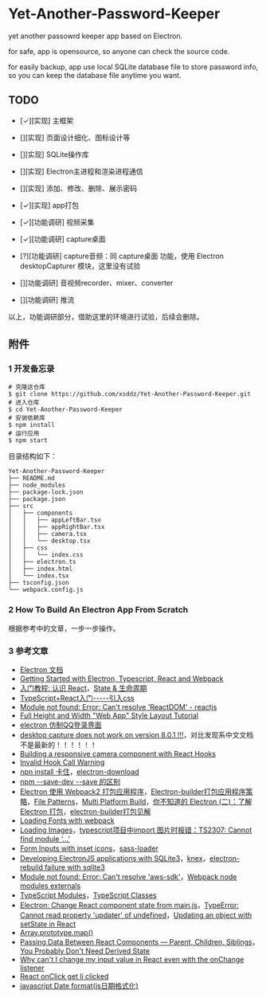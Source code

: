 
# Yet-Another-Password-Keeper

yet another passowrd keeper app based on Electron.

for safe, app is opensource, so anyone can check the source code.

for easily backup, app use local SQLite database file to store password info, so you can keep the database file anytime you want.

## TODO

+ [✓][实现] 主框架
+ [][实现] 页面设计细化、图标设计等
+ [][实现] SQLite操作库
+ [][实现] Electron主进程和渲染进程通信
+ [][实现] 添加、修改、删除、展示密码
+ [✓][实现] app打包

+ [✓][功能调研] 视频采集
+ [✓][功能调研] capture桌面
+ [?][功能调研] capture音频：同 capture桌面 功能，使用 Electron desktopCapturer 模块，这里没有试验
+ [][功能调研] 音视频recorder、mixer、converter
+ [][功能调研] 推流

以上，功能调研部分，借助这里的环境进行试验，后续会删除。

## 附件

### 1 开发备忘录

```
# 克隆这仓库
$ git clone https://github.com/xsddz/Yet-Another-Password-Keeper.git
# 进入仓库
$ cd Yet-Another-Password-Keeper
# 安装依赖库
$ npm install
# 运行应用
$ npm start
```

目录结构如下：

```
Yet-Another-Password-Keeper
├── README.md
├── node_modules
├── package-lock.json
├── package.json
├── src
│   ├── components
│   │   ├── appLeftBar.tsx
│   │   ├── appRightBar.tsx
│   │   ├── camera.tsx
│   │   └── desktop.tsx
│   ├── css
│   │   └── index.css
│   ├── electron.ts
│   ├── index.html
│   └── index.tsx
├── tsconfig.json
└── webpack.config.js

```

### 2 How To Build An Electron App From Scratch

根据参考中的文章，一步一步操作。

### 3 参考文章

+ [Electron 文档](https://www.electronjs.org/docs)
+ [Getting Started with Electron, Typescript, React and Webpack](https://www.sitepen.com/blog/getting-started-with-electron-typescript-react-and-webpack/)
+ [入门教程: 认识 React](https://zh-hans.reactjs.org/tutorial/tutorial.html#inspecting-the-starter-code)，[State & 生命周期](https://zh-hans.reactjs.org/docs/state-and-lifecycle.html)
+ [TypeScript+React入门-----引入css](https://segmentfault.com/a/1190000017404282)
+ [Module not found: Error: Can't resolve 'ReactDOM' - reactjs](https://html.developreference.com/article/11455919/Module+not+found%3A+Error%3A+Can%27t+resolve+%27ReactDOM%27)
+ [Full Height and Width "Web App" Style Layout Tutorial](https://www.youtube.com/watch?v=Nx0aYVwhwqQ&list=PLE4oxngl2zsozlg65XoNogjhCtGE742JV&index=3&t=0s)
+ [electron 仿制QQ登录界面](https://segmentfault.com/a/1190000016763275)
+ [desktop capture does not work on version 8.0.1 !!!](https://github.com/electron/electron/issues/22391)，对比发现系中文文档不是最新的！！！！！！
+ [Building a responsive camera component with React Hooks](https://blog.logrocket.com/responsive-camera-component-react-hooks/)
+ [Invalid Hook Call Warning](https://reactjs.org/warnings/invalid-hook-call-warning.html)
+ [npn install 卡住](https://github.com/electron/electron/issues/20841)，[electron-download](https://www.npmjs.com/package/electron-download)
+ [npm --save-dev --save 的区别](https://segmentfault.com/a/1190000010686415)
+ [Electron 使用 Webpack2 打包应用程序](https://www.jianshu.com/p/fa54b3325fb1)，[Electron-builder打包应用程序策略](https://www.cnblogs.com/leejay6567/p/10092962.html)，[File Patterns](https://www.electron.build/file-patterns)，[Multi Platform Build](https://www.electron.build/multi-platform-build)，[你不知道的 Electron (二)：了解 Electron 打包](https://imweb.io/topic/5b6817b5f6734fdf12b4b09c)，[electron-builder打包见解](https://segmentfault.com/a/1190000016695922)
+ [Loading Fonts with webpack](https://chriscourses.com/blog/loading-fonts-webpack)
+ [Loading Images](https://webpack.js.org/guides/asset-management/#loading-images)，[typescript项目中import 图片时报错：TS2307: Cannot find module ‘...’](https://www.cnblogs.com/chen-cong/p/10445635.html)
+ [Form Inputs with inset icons](https://github.com/connors/photon/issues/14)，[sass-loader](https://webpack.js.org/loaders/sass-loader/)
+ [Developing ElectronJS applications with SQLite3](https://www.youtube.com/watch?v=c76FTxLRwAw)，[knex](http://knexjs.org/#Installation)，[electron-rebuild failure with sqlite3](https://github.com/electron/electron-rebuild/issues/204)
+ [Module not found: Error: Can't resolve 'aws-sdk'](https://github.com/webpack/webpack/issues/8400)，[Webpack node modules externals](https://www.npmjs.com/package/webpack-node-externals)
+ [TypeScript Modules](https://www.typescriptlang.org/docs/handbook/modules.html)，[TypeScript Classes](https://www.typescriptlang.org/docs/handbook/classes.html)
+ [Electron: Change React component state from main.js](https://stackoverflow.com/questions/47440798/electron-change-react-component-state-from-main-js)，[TypeError: Cannot read property 'updater' of undefined](https://github.com/facebook/react/issues/9654)，[Updating an object with setState in React](https://stackoverflow.com/questions/43638938/updating-an-object-with-setstate-in-react)
+ [Array.prototype.map()](https://developer.mozilla.org/en-US/docs/Web/JavaScript/Reference/Global_Objects/Array/map)
+ [Passing Data Between React Components — Parent, Children, Siblings](https://towardsdatascience.com/passing-data-between-react-components-parent-children-siblings-a64f89e24ecf)，[You Probably Don't Need Derived State](https://reactjs.org/blog/2018/06/07/you-probably-dont-need-derived-state.html)
+ [Why can't I change my input value in React even with the onChange listener](https://stackoverflow.com/questions/41736213/why-cant-i-change-my-input-value-in-react-even-with-the-onchange-listener)
+ [React onClick get li clicked](https://www.freecodecamp.org/forum/t/react-onclick-get-li-clicked-solved/68112)
+ [javascript Date format(js日期格式化)](https://www.cnblogs.com/zhangpengshou/archive/2012/07/19/2599053.html)
